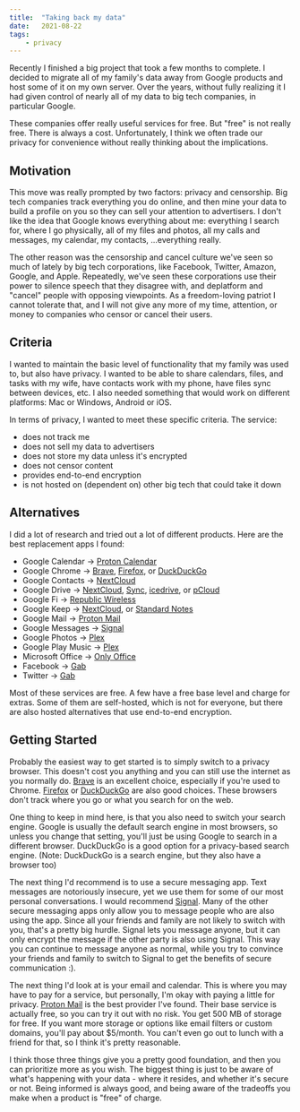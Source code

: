 ```yaml
---
title:  "Taking back my data"
date:   2021-08-22
tags:
    - privacy
---
```


Recently I finished a big project that took a few months to complete. I decided to migrate all of my family's data away from Google products and host some of it on my own server. Over the years, without fully realizing it I had given control of nearly all of my data to big tech companies, in particular Google.

These companies offer really useful services for free. But "free" is not really free. There is always a cost. Unfortunately, I think we often trade our privacy for convenience without really thinking about the implications.

## Motivation

This move was really prompted by two factors: privacy and censorship. Big tech companies track everything you do online, and then mine your data to build a profile on you so they can sell your attention to advertisers. I don't like the idea that Google knows everything about me: everything I search for, where I go physically, all of my files and photos, all my calls and messages, my calendar, my contacts, ...everything really.

The other reason was the censorship and cancel culture we've seen so much of lately by big tech corporations, like Facebook, Twitter, Amazon, Google, and Apple. Repeatedly, we've seen these corporations use their power to silence speech that they disagree with, and deplatform and "cancel" people with opposing viewpoints. As a freedom-loving patriot I cannot tolerate that, and I will not give any more of my time, attention, or money to companies who censor or cancel their users.

## Criteria

I wanted to maintain the basic level of functionality that my family was used to, but also have privacy. I wanted to be able to share calendars, files, and tasks with my wife, have contacts work with my phone, have files sync between devices, etc. I also needed something that would work on different platforms: Mac or Windows, Android or iOS.

In terms of privacy, I wanted to meet these specific criteria. The service:

- does not track me
- does not sell my data to advertisers
- does not store my data unless it's encrypted
- does not censor content
- provides end-to-end encryption
- is not hosted on (dependent on) other big tech that could take it down

## Alternatives

I did a lot of research and tried out a lot of different products. Here are the best replacement apps I found:

- Google Calendar -> [Proton Calendar][pcal]
- Google Chrome -> [Brave][brave], [Firefox][ffox], or [DuckDuckGo][ddgo]
- Google Contacts -> [NextCloud][nextcloud]
- Google Drive -> [NextCloud][nextcloud], [Sync][sync], [icedrive][icedrive], or [pCloud][pCloud]
- Google Fi -> [Republic Wireless][repwi]
- Google Keep -> [NextCloud][nextcloud], or [Standard Notes][stnotes]
- Google Mail -> [Proton Mail][pmail]
- Google Messages -> [Signal][signal]
- Google Photos -> [Plex][plex]
- Google Play Music -> [Plex][plex]
- Microsoft Office -> [Only Office][ooffice]
- Facebook -> [Gab][gab]
- Twitter -> [Gab][gab]

Most of these services are free. A few have a free base level and charge for extras. Some of them are self-hosted, which is not for everyone, but there are also hosted alternatives that use end-to-end encryption.

## Getting Started

Probably the easiest way to get started is to simply switch to a privacy browser. This doesn't cost you anything and you can still use the internet as you normally do. [Brave](brave) is an excellent choice, especially if you're used to Chrome. [Firefox](ffox) or [DuckDuckGo](ddgo) are also good choices. These browsers don't track where you go or what you search for on the web.

One thing to keep in mind here, is that you also need to switch your search engine. Google is usually the default search engine in most browsers, so unless you change that setting, you'll just be using Google to search in a different browser. DuckDuckGo is a good option for a privacy-based search engine. (Note: DuckDuckGo is a search engine, but they also have a browser too)

The next thing I'd recommend is to use a secure messaging app. Text messages are notoriously insecure, yet we use them for some of our most personal conversations. I would recommend [Signal][signal]. Many of the other secure messaging apps only allow you to message people who are also using the app. Since all your friends and family are not likely to switch with you, that's a pretty big hurdle. Signal lets you message anyone, but it can only encrypt the message if the other party is also using Signal. This way you can continue to message anyone as normal, while you try to convince your friends and family to switch to Signal to get the benefits of secure communication :).

The next thing I'd look at is your email and calendar. This is where you may have to pay for a service, but personally, I'm okay with paying a little for privacy. [Proton Mail][pmail] is the best provider I've found. Their base service is actually free, so you can try it out with no risk. You get 500 MB of storage for free. If you want more storage or options like email filters or custom domains, you'll pay about $5/month. You can't even go out to lunch with a friend for that, so I think it's pretty reasonable.

I think those three things give you a pretty good foundation, and then you can prioritize more as you wish. The biggest thing is just to be aware of what's happening with your data - where it resides, and whether it's secure or not. Being informed is always good, and being aware of the tradeoffs you make when a product is "free" of charge.

[gab]: https://gab.com/
[pcal]: https://protonmail.com/blog/calendar-free-web-android/
[brave]: https://brave.com/
[nextcloud]: https://nextcloud.com/
[repwi]: https://republicwireless.com/
[stnotes]: https://standardnotes.com/
[pmail]: https://protonmail.com/
[signal]: https://signal.org/
[plex]: https://www.plex.tv/
[ddgo]: https://duckduckgo.com/
[ffox]: https://www.mozilla.org/en-US/firefox/browsers/
[sync]: https://www.sync.com/
[icedrive]: https://icedrive.net/
[ooffice]: https://www.onlyoffice.com/
[pCloud]: https://www.pcloud.com/
